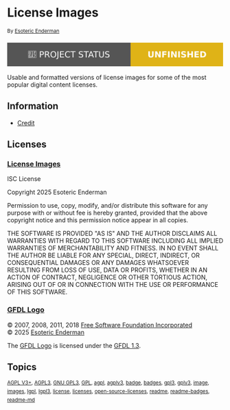 # License Images

<sup>By [Esoteric Enderman][author]</sup>

[![Project status: unfinished][status]][project-status]

Usable and formatted versions of license images for some of the most popular digital content licenses.

## Information

* [Credit][credit]

## Licenses

### [License Images][project]

ISC License

Copyright 2025 Esoteric Enderman

Permission to use, copy, modify, and/or distribute this software for any purpose with or without fee is hereby granted, provided that the above copyright notice and this permission notice appear in all copies.

THE SOFTWARE IS PROVIDED "AS IS" AND THE AUTHOR DISCLAIMS ALL WARRANTIES WITH REGARD TO THIS SOFTWARE INCLUDING ALL IMPLIED WARRANTIES OF MERCHANTABILITY AND FITNESS. IN NO EVENT SHALL THE AUTHOR BE LIABLE FOR ANY SPECIAL, DIRECT, INDIRECT, OR CONSEQUENTIAL DAMAGES OR ANY DAMAGES WHATSOEVER RESULTING FROM LOSS OF USE, DATA OR PROFITS, WHETHER IN AN ACTION OF CONTRACT, NEGLIGENCE OR OTHER TORTIOUS ACTION, ARISING OUT OF OR IN CONNECTION WITH THE USE OR PERFORMANCE OF THIS SOFTWARE.

### [GFDL Logo][gfdl]

© 2007, 2008, 2011, 2018 [Free Software Foundation Incorporated][fsf]  
© 2025 [Esoteric Enderman][author]

The [GFDL Logo][gfdl] is licensed under the [GFDL 1.3][license-gfdl].

## Topics

<sup>[AGPL V3+](https://gitlab.com/explore/projects/topics/AGPL+V3%252B "GitLab topic: 'AGPL V3+'"), [AGPL3](https://gitlab.com/explore/projects/topics/AGPL3 "GitLab topic: 'AGPL3'"), [GNU GPL3](https://gitlab.com/explore/projects/topics/GNU+GPL3 "GitLab topic: 'GNU GPL3'"), [GPL](https://gitlab.com/explore/projects/topics/GPL "GitLab topic: 'GPL'"), [agpl](https://gitlab.com/explore/projects/topics/agpl "GitLab topic: 'agpl'"), [agplv3](https://gitlab.com/explore/projects/topics/agplv3 "GitLab topic: 'agplv3'"), [badge](https://gitlab.com/explore/projects/topics/badge "GitLab topic: 'badge'"), [badges](https://gitlab.com/explore/projects/topics/badges "GitLab topic: 'badges'"), [gpl3](https://gitlab.com/explore/projects/topics/gpl3 "GitLab topic: 'gpl3'"), [gplv3](https://gitlab.com/explore/projects/topics/gplv3 "GitLab topic: 'gplv3'"), [image](https://gitlab.com/explore/projects/topics/image "GitLab topic: 'image'"), [images](https://gitlab.com/explore/projects/topics/images "GitLab topic: 'images'"), [lgpl](https://gitlab.com/explore/projects/topics/lgpl "GitLab topic: 'lgpl'"), [lgpl3](https://gitlab.com/explore/projects/topics/lgpl3 "GitLab topic: 'lgpl3'"), [license](https://gitlab.com/explore/projects/topics/license "GitLab topic: 'license'"), [licenses](https://gitlab.com/explore/projects/topics/licenses "GitLab topic: 'licenses'"), [open-source-licenses](https://gitlab.com/explore/projects/topics/open-source-licenses "GitLab topic: 'open-source-licenses'"), [readme](https://gitlab.com/explore/projects/topics/readme "GitLab topic: 'readme'"), [readme-badges](https://gitlab.com/explore/projects/topics/readme-badges "GitLab topic: 'readme-badges'"), [readme-md](https://gitlab.com/explore/projects/topics/readme-md "GitLab topic: 'readme-md'")</sup>

[project]: ./ (This project)

[author]: https://enderman.dev (Esoteric Enderman's website)
[fsf]: https://www.fsf.org/ (The Free Software Foundation)

[credit]: ./docs/CREDIT.md (The credits for this project)

[license-gfdl]: ./LICENSE-GFDL (The GFDL 1.3)
[license-isc]: ./LICENSE (The ISC License)

[gfdl]: ./assets/images/license/logos/gnu/gfdl.svg (The GFDL logo)

[status]: ./docs/assets/images/badges/unfinished.svg (The status of this project)
[project-status]: https://gitlab.com/esoterictemplates/assets/images/symbols/project-status-badges/-/tree/main#unfinished (The status of this project)
